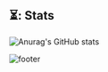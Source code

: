  ## ⏳: Stats
  
![Anurag's GitHub stats](https://github-readme-stats.vercel.app/api?username=Min-Jae-Bae&show_icons=true&theme=great-gatsby)
  
![footer](https://capsule-render.vercel.app/api?section=footer&type=waving&color=FFD700)
  
</div>
